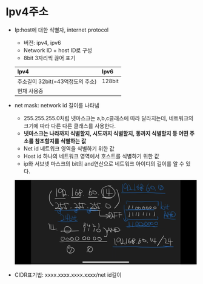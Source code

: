 # Ipv4주소

- Ip:host에 대한 식별자, internet protocol
    - 버전: ipv4, ipv6
    - Network ID + host ID로 구성
    - 8bit 3자리씩 끊어 표기
    
    | Ipv4 | Ipv6 |
    | --- | --- |
    | 주소길이 32bit(=43억정도의 주소) | 128bit |
    | 현재 사용중 |  |
- net mask: network id 길이를 나타냄
    - 255.255.255.0처럼 넷마스크는 a,b,c클래스에 따라 달라지는데, 네트워크의 크기에 따라 다른 다른 클래스를 사용한다.
    - **넷마스크는 나라까지 식별할지, 시도까지 식별할지, 동까지 식별할지 등 어떤 주소를 참조할지를 식별하는 값**
    - Net id 네트워크 영역을 식별하기 위한 값
    - Host id 하나의 네트워크 영역에서 호스트를 식별하기 위한 값
    - ip와 서브넷 마스크의 bit의 and연산으로 네트워크 아이디의 길이를 알 수 있다.
    
    ![34E023A7-02C7-4C72-8512-4BB3D7D89497.png](/surim/week3/%EB%84%A4%ED%8A%B8%EC%9B%8C%ED%81%AC/ipv4.png)
    
- CIDR표기법: xxxx.xxxx.xxxx.xxxx/net id길이